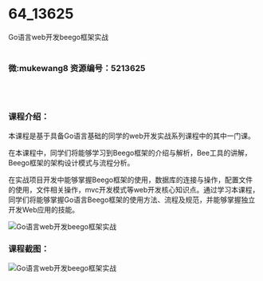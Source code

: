# 64_13625
Go语言web开发beego框架实战
<br/></br>
<h3>微:mukewang8 资源编号：5213625</h3>
<br/></br>
<h3>课程介绍：</h3>
<p>本课程是基于具备Go语言基础的同学的web开发实战系列课程中的其中一门课。</p>
<p>在本课程中，同学们将能够学习到Beego框架的介绍与解析，Bee工具的讲解，Beego框架的架构设计模式与流程分析。</p>
<p>在实战项目开发中能够掌握Beego框架的使用，数据库的连接与操作，配置文件的使用，文件相关操作，mvc开发模式等web开发核心知识点。通过学习本课程，同学们将能够掌握Go语言Beego框架的使用方法、流程及规范，并能够掌握独立开发Web应用的技能。</p>
<p><img src="https://www.ko996.com/wp-content/uploads/img/2020/06/1-17-300x160.png" alt="Go语言web开发beego框架实战"></p>
<div class="info-desc">
<h3>课程截图：</h3>
<p><img src="https://www.ko996.com/wp-content/uploads/img/2020/06/2-19.png" alt="Go语言web开发beego框架实战"></p>


			
</div>
